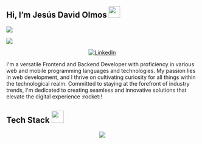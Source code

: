 ## Hi, I’m Jesús David Olmos <img src = "https://raw.githubusercontent.com/MartinHeinz/MartinHeinz/master/wave.gif" width = 30px>
[![](https://visitcount.itsvg.in/api?id=einerb&icon=5&color=1)](https://visitcount.itsvg.in)
<p>
  <a href="https://github.com/DenverCoder1/readme-typing-svg"><img src="https://readme-typing-svg.herokuapp.com?&font=IBM+Plex+Sans&color=abcdef&size=20&lines=Welcome+to+my+GitHub+Profile!;I'm+a+FullStack+Developer;I+love+Technology;I'd+like+to+be+a+Computer+Security" /></a>
</p>

<p align ="center">
<!--   <a href="mailto:einerbravo@gmail.com?subject=Feedback%20From%20Github&body=Hello," target="_blank">
    <img src="https://img.shields.io/badge/Gmail-D14836?style=for-the-badge&logo=gmail&logoColor=white" alt="example"/>
  </a> -->
   <a href="https://www.linkedin.com/in/jes%C3%BAs-david-olmos-guerra-833b04183/" target="_blank">
    <img alt="LinkedIn" src="https://img.shields.io/badge/LinkedIn-0077B5?style=for-the-badge&logo=linkedin&logoColor=white">
  </a>
  </p>


<p>I'm a versatile Frontend and Backend Developer with proficiency in various web and mobile programming languages and technologies. My passion lies in web development, and I thrive on cultivating curiosity for all things within the technological realm. Committed to staying at the forefront of industry trends, I'm dedicated to creating seamless and innovative solutions that elevate the digital experience :rocket:!</p>



## Tech Stack <img src = "https://media2.giphy.com/media/QssGEmpkyEOhBCb7e1/giphy.gif?cid=ecf05e47a0n3gi1bfqntqmob8g9aid1oyj2wr3ds3mg700bl&rid=giphy.gif" width = 32px> 

<p align="center">
  <a href="https://skillicons.dev">
    <img src="https://skillicons.dev/icons?i=js,ts,react,nodejs,express,nestjs,babel,angular,mysql,postgres,mongodb,sqlite,bootstrap,vite,linux,vscode,docker,figma,postman,git,github,gitlab" />
  </a>
</p>
